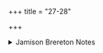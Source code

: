 +++
title = "27-28"

+++

<details><summary>Jamison Brereton Notes</summary>

These two verses form a sort of ring with vs. 1. There gā́thayā / máde sómasya vocata “with a song proclaim … in the exhilaration of soma”; here bráhma gāyata // … sómasya máde “sing a formulation … in the exhilaration of soma.”
</details>
